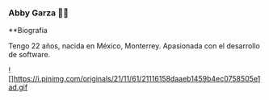 ### Abby Garza 👋✨ 


**Biografia

Tengo 22 años, nacida en México, Monterrey. Apasionada con el desarrollo de software.

![]https://i.pinimg.com/originals/21/11/61/21116158daaeb1459b4ec0758505e1ad.gif
